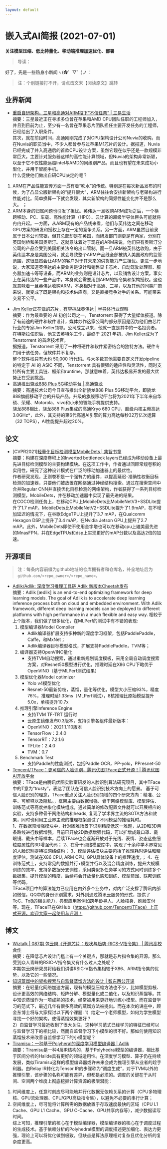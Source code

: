 ```yaml
---
layout: default
---
```


# 嵌入式AI简报 (2021-07-01)  

**关注模型压缩、低比特量化、移动端推理加速优化、部署**  

> 导读：

好了，先是一些热身小新闻ヽ(✿゜▽゜)ノ：


> 注：个别链接打不开，请点击文末【阅读原文】跳转


## 业界新闻  

- [重启自研架构，三星和高通对ARM投下“不信任票” | 三易生活](https://mp.weixin.qq.com/s/Cx6wC10nECNs9POwjvTtOA)  
摘要：三星最近正在寻求多位曾在苹果和AMD CPU团队任职的工程师加入，并且到目前为止，至少有一名曾在苹果芯片团队担任主要开发任务的工程师，已经给出了入职条件。  
其次，就在前段时间，高通刚刚完成了对CPU架构设计公司Nuvia的收购。而在Nuvia的职员当中，不少人都曾参与过苹果M1芯片的设计。据报道，Nuvia已经完成了并入高通后的首款CPU设计方案，虽然它现在似乎还是一款规模非常巨大，主要针对服务器这样的高性能计算领域，但Nuvia的架构非常新颖，以至于它不仅性能远超Intel与AMD的同级别产品，而且也有望在未来成功小型化，并用于智能手机。  
什么促使他们做出自研CPU决定的呢？  
1. ARM在产品性能宣传方面一贯有着“吹水”的传统。特别是在每次新品发布的时候，为了凸显公版新架构的“提升很大”，ARM往往会安排新架构与老架构进行性能对比。简单换算一下就会发现，其实新架构的同频性能变化并不是那么大。
；  
2. ARM本身的归属问题也引发了担忧。英伟达一旦收购ARM成功之后，一个横跨移动、PC、车载、高性能计算（HPC）、云计算的超级半导体巨头可能就将冉冉升起。一方面，从ARM现有的产品线来看，他们与英伟达之间在移动GPU方案的研发和授权上存在一定的竞争关系。另一方面，ARM虽然目前隶属于日本公司软银，但其总部却是在英国，而研发部门则更是有两家，分别在英国剑桥和美国奥斯汀。这就意味着对于现在的ARM来说，他们只有奥斯汀分公司的产品会受到美国相关法令的出口管制。而一旦ARM被英伟达收购，由于英伟达本身是美国公司，就会导致整个ARM产品线全部被纳入美国政府的监管范围，这很显然会让ARM的客户对于其未来的供货能力产生担忧。更进一步地说，大家知道英伟达的主要业务是设计和销售显卡芯片、自动驾驶处理器、服务器加速卡等等设备，而ARM的业务则是设计芯片，以及销售设计方案。事实上在英伟达的一些产品中，本身就会需要用到ARM的指令集和架构授权。这也就意味着一旦英伟达收购ARM，本身相对于高通、三星，以及其他的同类厂商来说，就变成了既是架构和技术供应商，又是直接竞争对手的关系。可能带来交易不公平。  
- [Jim Keller正在做的芯片，有望挑战英伟达 | 半导体行业观察](https://mp.weixin.qq.com/s/S_30W69nkegcLH66DutnLA)  
摘要：作为最重要的 AI 初创公司之一，Tenstorrent 获得了大量媒体报道。除了有前途的硬件和软件设计，媒体炒作这家公司的部分原因是因为他们由芯片行业的专家Jim Keller领导。公司成立以来，他就一直是其中的一名投资者。在特斯拉任职后，他又去英特尔工作，最终于 2021 年初，Jim Keller成为了Tenstorrent 的首席技术官。  
据报道，Tenstorrent 采用了一种将硬件和软件紧密结合的独特方法。硬件专门用于该任务，但软件并不复杂。  
整个软件栈只有大约 50,000 行代码。与大多数其他需要自定义开发pipeline的特定于 AI 的 ASIC 不同，Tenstorrent 具有很强的适应性和灵活性，同时支持所有主要工具链、框架和runtime。那就意味着，英伟达极易开发的最大优势正在受到挑战。  
- [高通推出骁龙888 Plus 5G移动平台 | 高通骁龙](https://mp.weixin.qq.com/s/kM1WQusx4IzsLTx5E0zA9A)  
摘要：高通技术公司今日宣布推出全新骁龙888 Plus 5G移动平台，即骁龙888旗舰移动平台的升级产品。升级的旗舰移动平台将为2021年下半年来自华硕、荣耀、Motorola、vivo和小米的智能手机提供支持。  
骁龙888相比，骁龙888 Plus集成的高通Kryo 680 CPU，超级内核主频高达3.0GHz*，此外，其支持的第6代高通AI引擎的算力高达每秒32万亿次运算（32 TOPS），AI性能提升超过20%。  



## 论文

- [CVPR2021][轻量化目标检测模型MobileDets | 集智书童](https://mp.weixin.qq.com/s/CoMa863Buvz_ftyXGFENUw)  
摘要：构建在深度卷积上的Inverted bottleneck layers已经成为移动设备上最先进目标检测模型的主要构建模块。在这项工作中，作者通过回顾常规卷积的实用性，研究了这种设计模式在广泛的移动加速器上的最优性。  
作者研究发现，正则卷积是一个强有力的组件，以提高延迟-准确性权衡目标检测的加速器，只要他们被放置在网络通过神经结构搜索。通过在搜索空间中合并Regular CNN并直接优化目标检测的网络架构，作者获得了一系列目标检测模型，MobileDets，并在移动加速器中实现了最先进的结果。  
在COCO检测任务上，在移动CPU上MobileDets比MobileNetV3+SSDLite提升了1.7 mAP。MobileDets比MobileNetV2+SSDLite提升了1.9mAP，在不增加延迟的情况下，在谷歌EdgeTPU上提升了3.7 mAP，在Qualcomm Hexagon DSP上提升了3.4 mAP，在Nvidia Jetson GPU上提升了2.7 mAP。此外，MobileDets即使不使用金字塔也可以在移动cpu上媲美最先进的MnasFPN，并在EdgeTPUs和dsp上实现更好的mAP分数以及高达2倍的加速。


## 开源项目


> 注：每条内容前缀为github地址的仓库拥有者和仓库名，补全地址后为`github.com/<repo_owner>/<repo_name>`。

- [Adlik/Adlik: 深度学习推理工具链 Adlik 新版本Cheetah发布](https://github.com/Adlik/Adlik)  
摘要：Adlik [ædlik] is an end-to-end optimizing framework for deep learning models. The goal of Adlik is to accelerate deep learning inference process both on cloud and embedded environment. With Adlik framework, different deep learning models can be deployed to different platforms with high performance in a much flexible and easy way.
相较于上个版本，我们做了很多优化，在MLPerf的测试中有不错的表现:
    1. 模型编译器Model Compiler
        - Adlik编译器扩展支持多种新的深度学习框架，包括PaddlePaddle，Caffe，和MxNet；
        - Adlik编译器目标模型格式，扩展支持PaddlePaddle，TVM等；
    2. 编译器支持OpenVINO量化
        - 支持TVM自动搜索，通过重新规划调度模板，采用全局自动调度搜索方案，对Resnet50模型进行优化，推理时延在X86 CPU下略优于OpenVINO（基于MLPerf测试结果）
    3. 模型优化器Model optimizer
        - Yolo v4模型优化
        - Resnet-50最新剪枝，蒸馏，量化等优化，模型大小压缩93%，精度76%，推理时延1.33ms（MLPerf测试），8核推理比原始模型提升5.0x，单核提升10.7x
    4. 推理引擎Inference Engine
        - 支持TVM TF-TRT 运行时
        - 云原生镜像发布0.3版本，支持引擎各组件最新版本：
        - OpenVINO：2021.1.110版本
        - TensorFlow：2.4.0
        - TensorRT：7.2.1.6
        - TFLite：2.4.0
        - TVM：0.7
    5. Benchmark Test
        - 支持Paddle的性能测试，包括Paddle OCR，PP-yolo，PPresnet-50
- [Tencent/TFace：更可信的人脸识别，腾讯优图TFace正式开源！| 腾讯优图AI开放平台](https://mp.weixin.qq.com/s/fd-ZSjXbfyrG8WqXGzjyAw)  
摘要：TFace是由腾讯优图实验室研发的人脸识别算法研究项目，其中TFace中的T意为“trusty”，表达了团队在可信人脸识别技术方向上的愿景。
基于可信人脸识别的理念，TFace重点关注人脸识别领域的四个研究方向：精准、公平、可解释以及隐私。，框架主要由数据增强、骨干网络模型库、模型评估、训练范式等高度抽象化模块组成，通过简单的修改配置文件就可以开展相应的实验，支持多种骨干网络结构和heads, 复现了学术界主流的SOTA方法和效果，同时也利用工业界主流的推理框架测试了不同模型的推理耗时。  
1、在数据预增强模块中，针对困难场景下识别精度低这一难题，从2D和3D两条路线进行数据增强，目前已开放2D数据增强代码，可以扩增成戴口罩、戴眼镜、戴头巾等样本，后续TFace也会逐渐开放对于光线、表情、姿态这些细粒度属性的3D增强代码；
2、在骨干网络模型库中，实现了十余种学术界常见的人脸识别提特征网络结构；
3、模型评估模块主要包括了推理耗时评估和精度评估，测试在X86 CPU, ARM CPU, GPU具体设备上的推理速度，；
4、在训练范式上，支持常见的数据并行+模型并行以及混合精度训练，提升大规模训练的效率，支持多数据分支训练，采用类似多任务学习的方式同时训练多个数据集，提升模型的精度，后续将会开放量化感知训练、模型蒸馏、联邦训练等代码。  
TFace项目中的算法能力已应用在内外多个业务中，对内广泛支撑了腾讯内部如微信，QQ中的身份识别需求，对外则通过腾讯云服务的形式，提供了ToC、ToB的相关能力，典型应用案例如跨年龄寻人、人脸核身、刷脸支付等。现在，TFace已在GitHub（https://github.com/Tencent/TFace）上正式开源，欢迎大家一起使用与评测！



## 博文

- [Wiztalk | 087期 包云岗《开源芯片：现状与趋势-RICS-V指令集》 | 腾讯高校合作](https://mp.weixin.qq.com/s/RQbEdHWV7iqjdlYquIrZbw)  
摘要：在降低芯片设计门槛上有一个关键点，那就是芯片指令集的开源。那么受到众人青睐的RSIC-V指令集又有什么过人之处呢？  
本期包云岗研究员将给我们讲讲RSIC-V指令集相较于X86、ARM指令集的优势，以及它的一些情况。  
- [知识蒸馏中的架构搜索与自监督蒸馏方法的设计 | 智东西公开课](https://apposcmf8kb5033.h5.xiaoeknow.com/v2/course/alive/l_60bf23ebe4b0017651a32bed?app_id=appoSCMf8kb5033&pro_id=p_60bf2590e4b0017651a32d0d&type=2&available=true)  
摘要：在轻量化网络加速方面，现有的模型压缩方法也不少，比如模型剪枝、设计更高效的网络结构、矩阵分解、模型量化或二值化，以及知识蒸馏等。其中知识蒸馏作为一项成熟的技术，经常被用来更好地训练小模型。而在监督学习的范式下，最近几年有很多高效的蒸馏方法被提出。而在本次的讲座中，顾金东博士将与大家探讨以下两个课题:
1）给定一个老师模型，如何为学生模型寻找一个好的架构，使得蒸馏效果更好？  
2）自监督学习最近收到了很大关注，这种学习范式已经学习的特征已经可以与监督学习下的相比较，然而自监督学习下小模型的很不好。那如何使用知识蒸馏技术来改善自监督学习下的小模型呢？  
- [Tiramisu：一种基于Polyheral的深度学习模型编译器 | Adlik](https://mp.weixin.qq.com/s/xMD83hYD3qVkzYFM_yYvQQ)  
摘要：Tiramisu是一种4层IR结构的，基于Polyhedral模型的编译器，相比基于区间分析的Halide具有更好的领域适用性。在深度学习模型、算子仍在持续发展，类似Tiramisu这样的模型编译器或许未来会成为推理引擎从业者的趁手利器。由Relay IR转化为Tensor IR的步骤称为“调度生成”，对于TVM以外的推理引擎，该步骤的名称可能有差异，但都是必须的。调度的关键在于从时间、空间两个维度上彻底挖掘计算资源的极限潜能：
1. 时间维度上，任意时刻应尽可能地并行化数据无依赖关系的计算（CPU多物理核、GPU流处理器、CPU/GPU高级指令集），以避免不必要的串行计算；
2. 空间维度上，尽可能将计算所需的数据放置于存取速度最快的区域（CPU L1 Cache、GPU L1 Cache、GPU C-Cache、GPU共享内存等），减少数据读写时间。  
综上可知，推理引擎的核心在于模型编译器，模型编译器的核心在于调度过程的生成技术。基于依赖分析的Polyhedral模型的调度描述更加细化、表达力更强，理论上可以将优化做到极致，但缺点是算法原理相对复杂且优化分析的复杂度更高。

